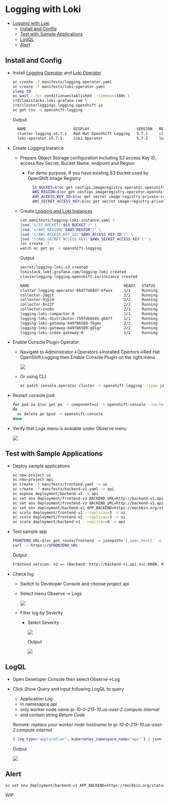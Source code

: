 # Logging with Loki
- [Logging with Loki](#logging-with-loki)
  - [Install and Config](#install-and-config)
  - [Test with Sample Applications](#test-with-sample-applications)
  - [LogQL](#logql)
  - [Alert](#alert)

## Install and Config
- Install [Logging Operator](manifests/logging-operator.yaml) and [Loki Operator](manifests/loki-operator.yaml)
  
  ```bash
  oc create -f manifests/logging-operator.yaml
  oc create -f manifests/loki-operator.yaml
  sleep 30
  oc wait --for condition=established --timeout=180s \
  crd/lokistacks.loki.grafana.com \
  crd/clusterloggings.logging.openshift.io
  oc get csv -n openshift-logging
  ```

  Output

  ```bash
    NAME                     DISPLAY                     VERSION   REPLACES                 PHASE
    cluster-logging.v5.7.1   Red Hat OpenShift Logging   5.7.1     cluster-logging.v5.7.0   Succeeded
    loki-operator.v5.7.1     Loki Operator               5.7.1     loki-operator.v5.7.0     Succeeded
  ```

- Create Logging Instance
  - Prepare Object Storage configuration including S3 access Key ID, access Key Secret, Bucket Name, endpoint and Region
    - For demo purpose, If you have existing S3 bucket used by OpenShift Image Registry
      
      ```bash
        S3_BUCKET=$(oc get configs.imageregistry.operator.openshift.io/cluster -o jsonpath='{.spec.storage.s3.bucket}' -n openshift-image-registry)
        AWS_REGION=$(oc get configs.imageregistry.operator.openshift.io/cluster -o jsonpath='{.spec.storage.s3.region}' -n openshift-image-registry)
        AWS_ACCESS_KEY_ID=$(oc get secret image-registry-private-configuration -o jsonpath='{.data.credentials}' -n openshift-image-registry|base64 -d|grep aws_access_key_id|awk -F'=' '{print $2}'|sed 's/^[ ]*//')
        AWS_SECRET_ACCESS_KEY=$(oc get secret image-registry-private-configuration -o jsonpath='{.data.credentials}' -n openshift-image-registry|base64 -d|grep aws_secret_access_key|awk -F'=' '{print $2}'|sed 's/^[ ]*//')
       ```

  - Create [Logging and Loki Instances](manifests/logging-loki-instance.yaml)
    
    ```bash
    cat manifests/logging-loki-instance.yaml \
    |sed 's/S3_BUCKET/'$S3_BUCKET'/' \
    |sed 's/AWS_REGION/'$AWS_REGION'/' \
    |sed 's/AWS_ACCESS_KEY_ID/'$AWS_ACCESS_KEY_ID'/' \
    |sed 's|AWS_SECRET_ACCESS_KEY|'$AWS_SECRET_ACCESS_KEY'|' \
    |oc create -f -
    watch oc get po -n openshift-logging
    ```
    
    Output

    ```bash
    secret/logging-loki-s3 created
    lokistack.loki.grafana.com/logging-loki created
    clusterlogging.logging.openshift.io/instance created
    
    NAME                                          READY   STATUS    RESTARTS   AGE
    cluster-logging-operator-66d774b4d7-bfwvx     1/1     Running   0          29m
    collector-28gjt                               2/2     Running   0          41s
    collector-9jpj9                               2/2     Running   0          41s
    collector-bn22f                               2/2     Running   0          41s
    collector-zxn6x                               2/2     Running   0          41s
    logging-loki-compactor-0                      1/1     Running   0          38s
    logging-loki-distributor-759fdb8d45-gb67f     1/1     Running   0          38s
    logging-loki-gateway-b49f86589-f6gmc          2/2     Running   0          38s
    logging-loki-gateway-b49f86589-g8lgr          2/2     Running   0          38s
    logging-loki-index-gateway-0                  1/1     Running   0          38s
    ```

- Enable Console Plugin Operator
  - Navigate to Administrator->Operators->Installed Opertors->Red Hat OpenShift Logging then Enable Console Plugin on the right menu
  
    ![](images/enable-logging-console-plugin.png)


  - Or using CLI
    
    ```bash
    oc patch console.operator cluster -n openshift-logging --type json -p '[{"op": "add", "path": "/spec/plugins", "value": ["logging-view-plugin"]}]'
    ```

- Restart console pod
    
  ```bash
  for pod in $(oc get po -l component=ui -n openshift-console --no-headers -o custom-columns='Name:.metadata.name,PHASE:.status.phase' |grep Running|awk '{print $1}')
  do
    oc delete po $pod -n openshift-console
  done
  ```

- Verify that Logs menu is avaiable under Observe menu
  
  ![](images/openshift-console-logging-menu.png)


## Test with Sample Applications

- Deploy sample applications

  ```bash
  oc new-project ui
  oc new-project api
  oc create -f manifests/frontend.yaml -n ui
  oc create -f manifests/backend-v1.yaml -n api
  oc expose deployment/backend-v1 -n api
  oc set env deployment/frontend-v1 BACKEND_URL=http://backend-v1.api.svc:8080 -n ui
  oc set env deployment/frontend-v2 BACKEND_URL=http://backend-v1.api.svc:8080 -n ui
  oc set env deployment/backend-v1 APP_BACKEND=https://mockbin.org/status/201/transaction-completed -n api
  oc scale deployment/frontend-v1 --replicas=3 -n ui
  oc scale deployment/frontend-v2 --replicas=3 -n ui
  oc scale deployment/backend-v1 --replicas=6 -n api
  ```

- Test sample app
  
  ```bash
  FRONTEND_URL=$(oc get route/frontend -o jsonpath='{.spec.host}' -n ui)
  curl -v https://$FRONTEND_URL
  ```

  Output

  ```bash
  Frontend version: v2 => [Backend: http://backend-v1.api.svc:8080, Response: 201, Body: Backend version:v1, Response:201, Host:backend-v1-b585d794d-pcw9k, Status:201, Message: Hello, World
  ```

- Check log 
  - Switch to Developer Console and choose project api
  - Select menu Observe -> Logs
    
    ![](images/loki-log-overall.png)
  
  - Filter log by Severity
    - Select Severity
      
      ![](images/loki-filter-log-by-severity.png)


      Output

      ![](images/loki-backend-log-info.png)
  
## LogQL
- Open Developer Console then select Observe->Log
- Click *Show Query* and input following LogQL to query
  - Application Log 
  - in namesapce *api*
  - only worker node name *ip-10-0-215-10.us-east-2.compute.internal*
  - and contain string *Return Code*
  
  *Remark: replace your worker node hostname to ip-10-0-215-10.us-east-2.compute.internal*

  ```bash
  { log_type="application", kubernetes_namespace_name="api" } | json | hostname=~"ip-10-0-215-10.us-east-2.compute.internal" |~ "Return Code: .*"
  ```

  Output

  ![](images/logQL-sample-query.png)



## Alert

```bash
oc set env deployment/backend-v1 APP_BACKEND=https://mockbin.org/status/500/sorry-we-re-closed -n 
```
WIP

<!-- delete ingester then queier -->